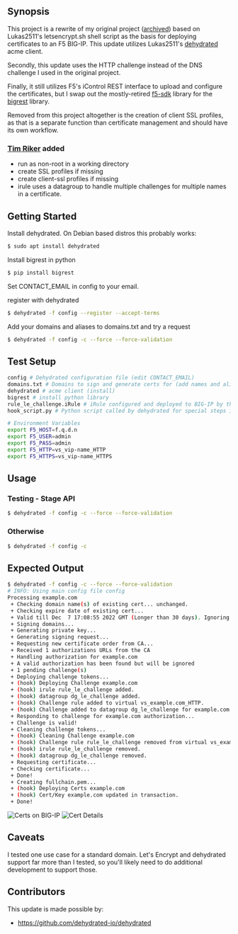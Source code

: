 ## Synopsis

This project is a rewrite of my original project ([archived](archive)) based on Lukas2511's letsencrypt.sh shell script 
as the basis for deploying certificates to an F5 BIG-IP. This update utilizes Lukas2511's 
[dehydrated](https://github.com/dehydrated-io/dehydrated)
acme client.

Secondly, this update uses the HTTP challenge instead of the DNS challenge I used in the original project.

Finally, it still utilizes F5's iControl REST interface to upload and configure the certificates, but I swap
out the mostly-retired [f5-sdk](https://github.com/f5networks/f5-common-python) library for the
[bigrest](https://github.com/leonardobdes/BIGREST) library.

Removed from this project altogether is the creation of client SSL profiles, as that is a separate function
than certificate management and should have its own workflow.

### [Tim Riker](https://rikers.org) added
* run as non-root in a working directory
* create SSL profiles if missing
* create client-ssl profiles if missing
* irule uses a datagroup to handle multiple challenges for multiple names in a certificate.

## Getting Started

Install dehydrated. On Debian based distros this probably works:

```bash
$ sudo apt install dehydrated
```

Install bigrest in python
```bash
$ pip install bigrest
```
Set CONTACT_EMAIL in config to your email.

register with dehydrated
```bash
$ dehydrated -f config --register --accept-terms
```
Add your domains and aliases to domains.txt and try a request
```bash
$ dehydrated -f config -c --force --force-validation
```


## Test Setup
```bash
config # Dehydrated configuration file (edit CONTACT_EMAIL)
domains.txt # Domains to sign and generate certs for (add names and aliases)
dehydrated # acme client (install)
bigrest # install python library
rule_le_challenge.iRule # iRule configured and deployed to BIG-IP by the hook script
hook_script.py # Python script called by dehydrated for special steps in the cert generation process

# Environment Variables
export F5_HOST=f.q.d.n
export F5_USER=admin
export F5_PASS=admin
export F5_HTTP=vs_vip-name_HTTP
export F5_HTTPS=vs_vip-name_HTTPS
```
## Usage

### Testing - Stage API
```bash
$ dehydrated -f config -c --force --force-validation
```

### Otherwise
```bash
$ dehydrated -f config -c
```

## Expected Output

```bash
$ dehydrated -f config -c --force --force-validation
# INFO: Using main config file config
Processing example.com
 + Checking domain name(s) of existing cert... unchanged.
 + Checking expire date of existing cert...
 + Valid till Dec  7 17:08:55 2022 GMT (Longer than 30 days). Ignoring because renew was forced!
 + Signing domains...
 + Generating private key...
 + Generating signing request...
 + Requesting new certificate order from CA...
 + Received 1 authorizations URLs from the CA
 + Handling authorization for example.com
 + A valid authorization has been found but will be ignored
 + 1 pending challenge(s)
 + Deploying challenge tokens...
 + (hook) Deploying Challenge example.com
 + (hook) irule rule_le_challenge added.
 + (hook) datagroup dg_le_challenge added.
 + (hook) Challenge rule added to virtual vs_example.com_HTTP.
 + (hook) Challenge added to datagroup dg_le_challenge for example.com.
 + Responding to challenge for example.com authorization...
 + Challenge is valid!
 + Cleaning challenge tokens...
 + (hook) Cleaning Challenge example.com
 + (hook) Challenge rule rule_le_challenge removed from virtual vs_example.com_HTTP.
 + (hook) irule rule_le_challenge removed.
 + (hook) datagroup dg_le_challenge removed.
 + Requesting certificate...
 + Checking certificate...
 + Done!
 + Creating fullchain.pem...
 + (hook) Deploying Certs example.com
 + (hook) Cert/Key example.com updated in transaction.
 + Done!
```
![Certs on BIG-IP](img/le_certs_bigip.png)
![Cert Details](img/le_cert_details.png)

## Caveats
I tested one use case for a standard domain. Let's Encrypt and dehydrated support far more
than I tested, so you'll likely need to do additional development to support those.

## Contributors

This update is made possible by:

* https://github.com/dehydrated-io/dehydrated
